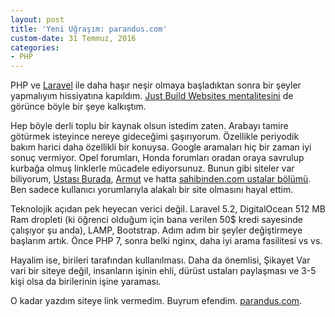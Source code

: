 ```yaml
---
layout: post
title: 'Yeni Uğraşım: parandus.com'
custom-date: 31 Temmuz, 2016
categories: 
- PHP
---
```


PHP ve [Laravel](https://laravel.com) ile daha haşır neşir olmaya başladıktan sonra bir şeyler yapmalıyım hissiyatına kapıldım. [Just Build Websites mentalitesini](https://github.com/melanierichards/just-build-websites) de görünce böyle bir şeye kalkıştım. 

Hep böyle derli toplu bir kaynak olsun istedim zaten. Arabayı tamire götürmek isteyince nereye gideceğimi şaşırıyorum. Özellikle periyodik bakım harici daha özellikli bir konuysa. Google aramaları hiç bir zaman iyi sonuç vermiyor. Opel forumları, Honda forumları oradan oraya savrulup kurbağa olmuş linklerle mücadele ediyorsunuz. Bunun gibi siteler var biliyorum, [Ustası Burada](https://www.ustasiburada.com), [Armut](http://armut.com) ve hatta [sahibinden.com ustalar bölümü](https://www.sahibinden.com/hizmetler). Ben sadece kullanıcı yorumlarıyla alakalı bir site olmasını hayal ettim. 

Teknolojik açıdan pek heyecan verici değil. Laravel 5.2, DigitalOcean 512 MB Ram dropleti (ki öğrenci olduğum için bana verilen 50$ kredi sayesinde çalışıyor şu anda), LAMP, Bootstrap. Adım adım bir şeyler değiştirmeye başlarım artık. Önce PHP 7, sonra belki nginx, daha iyi arama fasilitesi vs vs. 

Hayalim ise, birileri tarafından kullanılması. Daha da önemlisi, Şikayet Var vari bir siteye değil, insanların işinin ehli, dürüst ustaları paylaşması ve 3-5 kişi olsa da birilerinin işine yaraması. 

O kadar yazdım siteye link vermedim. Buyrum efendim. [parandus.com](http://www.parandus.com). 